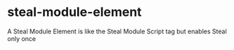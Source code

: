 # steal-module-element
A Steal Module Element is like the Steal Module Script tag but enables Steal only once
